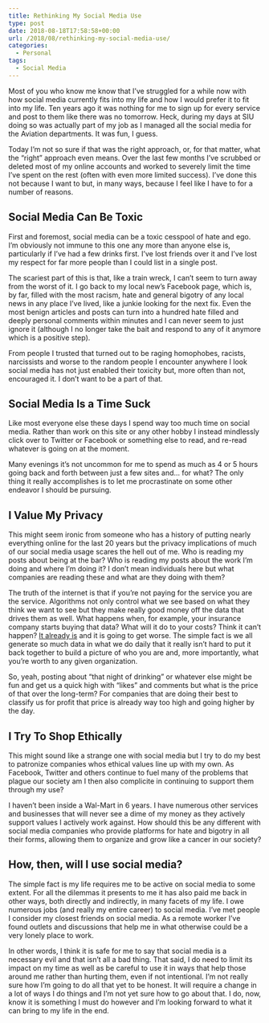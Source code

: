 ```yaml
---
title: Rethinking My Social Media Use
type: post
date: 2018-08-18T17:58:58+00:00
url: /2018/08/rethinking-my-social-media-use/
categories:
  - Personal
tags:
  - Social Media
---
```


Most of you who know me know that I’ve struggled for a while now with how social media currently fits into my life and how I would prefer it to fit into my life. Ten years ago it was nothing for me to sign up for every service and post to them like there was no tomorrow. Heck, during my days at SIU doing so was actually part of my job as I managed all the social media for the Aviation departments. It was fun, I guess.

Today I’m not so sure if that was the right approach, or, for that matter, what the “right” approach even means. Over the last few months I’ve scrubbed or deleted most of my online accounts and worked to severely limit the time I’ve spent on the rest (often with even more limited success). I’ve done this not because I want to but, in many ways, because I feel like I have to for a number of reasons.

## Social Media Can Be Toxic

First and foremost, social media can be a toxic cesspool of hate and ego. I’m obviously not immune to this one any more than anyone else is, particularly if I’ve had a few drinks first. I’ve lost friends over it and I’ve lost my respect for far more people than I could list in a single post.

The scariest part of this is that, like a train wreck, I can’t seem to turn away from the worst of it. I go back to my local new’s Facebook page, which is, by far, filled with the most racism, hate and general bigotry of any local news in any place I’ve lived, like a junkie looking for the next fix. Even the most benign articles and posts can turn into a hundred hate filled and deeply personal comments within minutes and I can never seem to just ignore it (although I no longer take the bait and respond to any of it anymore which is a positive step).

From people I trusted that turned out to be raging homophobes, racists, narcissists and worse to the random people I encounter anywhere I look social media has not just enabled their toxicity but, more often than not, encouraged it. I don’t want to be a part of that.

## Social Media Is a Time Suck

Like most everyone else these days I spend way too much time on social media. Rather than work on this site or any other hobby I instead mindlessly click over to Twitter or Facebook or something else to read, and re-read whatever is going on at the moment.

Many evenings it’s not uncommon for me to spend as much as 4 or 5 hours going back and forth between just a few sites and… for what? The only thing it really accomplishes is to let me procrastinate on some other endeavor I should be pursuing.

## I Value My Privacy

This might seem ironic from someone who has a history of putting nearly everything online for the last 20 years but the privacy implications of much of our social media usage scares the hell out of me. Who is reading my posts about being at the bar? Who is reading my posts about the work I’m doing and where I’m doing it? I don’t mean individuals here but what companies are reading these and what are they doing with them?

The truth of the internet is that if you’re not paying for the service you are the service. Algorithms not only control what we see based on what they think we want to see but they make really good money off the data that drives them as well. What happens when, for example, your insurance company starts buying that data? What will it do to your costs? Think it can’t happen? [It already is][1] and it is going to get worse. The simple fact is we all generate so much data in what we do daily that it really isn’t hard to put it back together to build a picture of who you are and, more importantly, what you’re worth to any given organization.

So, yeah, posting about “that night of drinking” or whatever else might be fun and get us a quick high with “likes” and comments but what is the price of that over the long-term? For companies that are doing their best to classify us for profit that price is already way too high and going higher by the day.

## I Try To Shop Ethically

This might sound like a strange one with social media but I try to do my best to patronize companies whos ethical values line up with my own. As Facebook, Twitter and others continue to fuel many of the problems that plague our society am I then also complicite in continuing to support them through my use?

I haven’t been inside a Wal-Mart in 6 years. I have numerous other services and businesses that will never see a dime of my money as they actively support values I actively work against. How should this be any different with social media companies who provide platforms for hate and bigotry in all their forms, allowing them to organize and grow like a cancer in our society?

## How, then, will I use social media?

The simple fact is my life requires me to be active on social media to some extent. For all the dilemmas it presents to me it has also paid me back in other ways, both directly and indirectly, in many facets of my life. I owe numerous jobs (and really my entire career) to social media. I’ve met people I consider my closest friends on social media. As a remote worker I’ve found outlets and discussions that help me in what otherwise could be a very lonely place to work.

In other words, I think it is safe for me to say that social media is a necessary evil and that isn’t all a bad thing. That said, I do need to limit its impact on my time as well as be careful to use it in ways that help those around me rather than hurting them, even if not intentional. I’m not really sure how I’m going to do all that yet to be honest. It will require a change in a lot of ways I do things and I’m not yet sure how to go about that. I do, now, know it is something I must do however and I’m looking forward to what it can bring to my life in the end.

 [1]: https://www.theguardian.com/technology/2017/jan/10/medical-data-multibillion-dollar-business-report-warns
